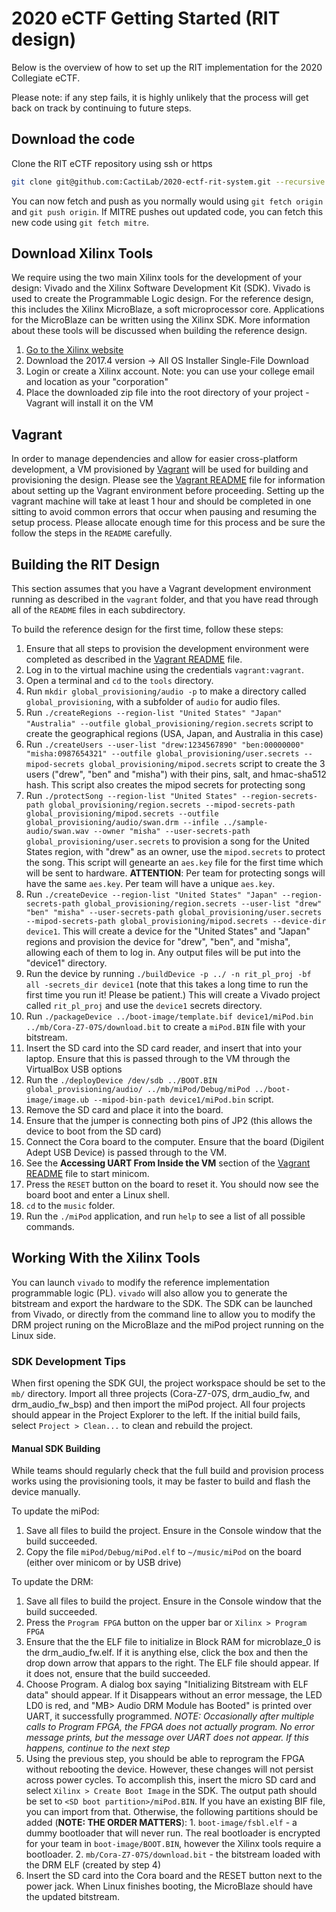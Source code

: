 # 2020 eCTF Getting Started (RIT design)

Below is the overview of how to set up the RIT implementation for the 2020 Collegiate eCTF.

Please note: if any step fails, it is highly unlikely that the process will get back on track by continuing to future steps.

## Download the code

Clone the RIT eCTF repository using ssh or https 
```bash
git clone git@github.com:CactiLab/2020-ectf-rit-system.git --recursive
``` 

You can now fetch and push as you normally would using `git fetch origin` and `git push origin`.
If MITRE pushes out updated code, you can fetch this new code using `git fetch mitre`.


## Download Xilinx Tools
We require using the two main Xilinx tools for the development of your
design: Vivado and the Xilinx Software Development Kit (SDK). Vivado is used to create the
Programmable Logic design. For the reference design, this includes the Xilinx MicroBlaze, a soft
microprocessor core. Applications for the MicroBlaze can be written using the Xilinx SDK. More
information about these tools will be discussed when building the reference design.

 1. [Go to the Xilinx website](https://www.xilinx.com/support/download/index.html/content/xilinx/en/downloadNav/vivado-design-tools/archive.html)
 2. Download the 2017.4 version -> All OS Installer Single-File Download
 3. Login or create a Xilinx account. Note: you can use your college email and location as your "corporation"
 4. Place the downloaded zip file into the root directory of your project - Vagrant will install it on the VM


## Vagrant
In order to manage dependencies and allow for easier cross-platform development, a VM provisioned by
[Vagrant](https://vagrantup.com) will be used for building and provisioning the design. Please see
the [Vagrant README](vagrant/README.md) file for information about setting up the Vagrant environment before
proceeding. Setting up the vagrant machine will take at least 1 hour and should be completed in one sitting
to avoid common errors that occur when pausing and resuming the setup process.
Please allocate enough time for this process and be sure the follow the steps in the `README`
carefully.


## Building the RIT Design
This section assumes that you have a Vagrant development
environment running as described in the `vagrant` folder, and that you have read through all of the
`README` files in each subdirectory.

To build the reference design for the first time, follow these steps:
1.  Ensure that all steps to provision the development environment were completed as described
    in the [Vagrant README](vagrant/README.md) file.
2.  Log in to the virtual machine using the credentials `vagrant:vagrant`.
3.  Open a terminal and `cd` to the `tools` directory.
4.  Run `mkdir global_provisioning/audio -p` to make a directory called `global_provisioning`, with a subfolder of `audio` for audio files.
5.  Run `./createRegions --region-list "United States" "Japan" "Australia" --outfile global_provisioning/region.secrets` script to create the geographical regions (USA, Japan, and Australia in this case)
6.  Run `./createUsers --user-list "drew:1234567890" "ben:00000000" "misha:0987654321" --outfile global_provisioning/user.secrets --mipod-secrets global_provisioning/mipod.secrets` script to create the 3 users ("drew", "ben" and "misha") with their pins, salt, and hmac-sha512 hash. This script also creates the mipod secrets for protecting song
7.  Run `./protectSong --region-list "United States" --region-secrets-path global_provisioning/region.secrets --mipod-secrets-path global_provisioning/mipod.secrets --outfile global_provisioning/audio/swan.drm --infile ../sample-audio/swan.wav --owner "misha" --user-secrets-path global_provisioning/user.secrets` to provision a song for the United States region, with "drew" as an owner, use the `mipod.secrets` to protect the song. This script will genearte an `aes.key` file for the first time which will be sent to hardware. **ATTENTION**: Per team for protecting songs will have the same `aes.key`. Per team will have a unique `aes.key`.
8.  Run `./createDevice --region-list "United States" "Japan" --region-secrets-path global_provisioning/region.secrets --user-list "drew" "ben" "misha" --user-secrets-path global_provisioning/user.secrets --mipod-secrets-path global_provisioning/mipod.secrets --device-dir device1`. This will create a device for the "United States" and "Japan" regions and provision the device for "drew", "ben", and "misha", allowing each of them to log in. Any output files will be put into the "device1" directory.
9.  Run the device by running `./buildDevice -p ../ -n rit_pl_proj -bf all -secrets_dir device1` (note that this takes a long time to run the first time you run it! Please be patient.) This will create a Vivado project called `rit_pl_proj` and use the `device1` secrets directory. 
10. Run `./packageDevice ../boot-image/template.bif device1/miPod.bin ../mb/Cora-Z7-07S/download.bit` to create a `miPod.BIN` file with your bitstream.
11. Insert the SD card into the SD card reader, and insert that into your laptop.
    Ensure that this is passed through to the VM through the VirtualBox USB options
12. Run the `./deployDevice /dev/sdb ../BOOT.BIN global_provisioning/audio/ ../mb/miPod/Debug/miPod ../boot-image/image.ub --mipod-bin-path device1/miPod.bin` script.
13. Remove the SD card and place it into the board.
14. Ensure that the jumper is connecting both pins of JP2 (this allows the device to boot from the SD card)
15. Connect the Cora board to the computer. Ensure that the board (Digilent Adept USB Device) is passed through to the VM.
16. See the **Accessing UART From Inside the VM** section of the [Vagrant README](vagrant/README.md) file to start minicom.
17. Press the `RESET` button on the board to reset it. You should now see the board boot and enter a Linux shell.
18. `cd` to the `music` folder.
19. Run the `./miPod` application, and run `help` to see a list of all possible commands.


## Working With the Xilinx Tools
You can launch `vivado` to modify the reference implementation programmable logic (PL).
`vivado` will also allow you to generate the bitstream and export the hardware to the SDK.
The SDK can be launched from Vivado, or directly from the command line to allow you to modify
the DRM project runing on the MicroBlaze and the miPod project running on the Linux side.


### SDK Development Tips

When first opening the SDK GUI, the project workspace should be set to the `mb/` directory. Import
all three projects (Cora-Z7-07S, drm_audio_fw, and drm_audio_fw_bsp) and then import the miPod
project. All four projects should appear in the Project Explorer to the left. If the initial build
fails, select `Project > Clean...` to clean and rebuild the project.

#### Manual SDK Building
While teams should regularly check that the full build and provision process works using the
provisioning tools, it may be faster to build and flash the device manually. 

To update the miPod:
1. Save all files to build the project. Ensure in the Console window that the build succeeded.
2. Copy the file `miPod/Debug/miPod.elf` to `~/music/miPod` on the board (either over minicom or by USB drive)

To update the DRM:
1. Save all files to build the project. Ensure in the Console window that the build succeeded.
2. Press the `Program FPGA` button on the upper bar or `Xilinx > Program FPGA`
3. Ensure that the the ELF file to initialize in Block RAM for microblaze_0 is the drm_audio_fw.elf.
   If it is anything else, click the box and then the drop down arrow that appars to the right.
   The ELF file should appear. If it does not, ensure that the build succeeded.
4. Choose Program. A dialog box saying "Initializing Bitstream with ELF data" should appear. If it
   Disappears without an error message, the LED LD0 is red, and "MB> Audio DRM Module has Booted"
   is printed over UART, it successfully programmed.
   *NOTE: Occasionally after multiple calls to Program FPGA, the FPGA does not actually program.
   No error message prints, but the message over UART does not appear. If this happens, continue
   to the next step*
5. Using the previous step, you should be able to reprogram the FPGA without rebooting the device.
   However, these changes will not persist across power cycles. To accomplish this, insert the 
   micro SD card and select `Xilinx > Create Boot Image` in the SDK. The output path should be set to
   `<SD boot partition>/miPod.BIN`. If you have an existing BIF file, you can import from that.
   Otherwise, the following partitions should be added (**NOTE: THE ORDER MATTERS**):
       1. `boot-image/fsbl.elf` - a dummy bootloader that will never run. The real bootloader is
          encrypted for your team in `boot-image/BOOT.BIN`, however the Xilinx tools require a bootloader.
       2. `mb/Cora-Z7-07S/download.bit` - the bitstream loaded with the DRM ELF (created by step 4)
6. Insert the SD card into the Cora board and the RESET button next to the power jack. When Linux finishes
   booting, the MicroBlaze should have the updated bitstream.
